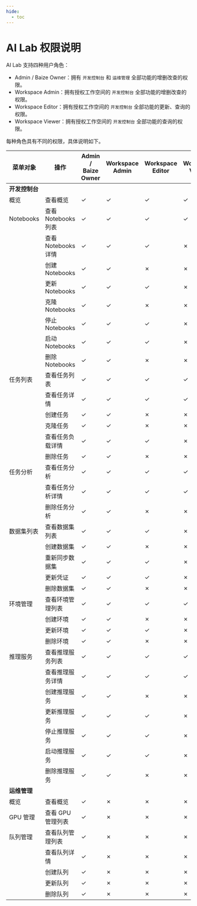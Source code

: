 ```yaml
---
hide:
  - toc
---
```


# AI Lab 权限说明

AI Lab 支持四种用户角色：

- Admin / Baize Owner：拥有 `开发控制台` 和 `运维管理` 全部功能的增删改查的权限。
- Workspace Admin：拥有授权工作空间的 `开发控制台` 全部功能的增删改查的权限。
- Workspace Editor：拥有授权工作空间的 `开发控制台` 全部功能的更新、查询的权限。
- Workspace Viewer：拥有授权工作空间的 `开发控制台` 全部功能的查询的权限。

每种角色具有不同的权限，具体说明如下。

<!--
有权限使用 `&check;`，无权限使用 `&cross;`
-->

| 菜单对象 |操作 |Admin / Baize Owner |Workspace Admin |Workspace Editor |Workspace Viewer |
|-----------|-----------|---------------|---------|-----|----|
| **开发控制台** | | | | | |
| 概览 | 查看概览 | &check; | &check; | &check; | &check; |
| Notebooks | 查看 Notebooks 列表 | &check; | &check; | &check; | &check; |
| | 查看 Notebooks 详情 | &check; | &check; | &check; | &cross; |
| | 创建 Notebooks | &check; | &check; | &cross; | &cross; |
| | 更新 Notebooks | &check; | &check; | &check; | &cross; |
| | 克隆 Notebooks | &check; | &check; | &cross; | &cross; |
| | 停止 Notebooks | &check; | &check; | &check; | &cross; |
| | 启动 Notebooks | &check; | &check; | &check; | &cross; |
| | 删除 Notebooks | &check; | &check; |  &cross; | &cross; |
| 任务列表 | 查看任务列表 | &check; | &check; | &check; | &check; |
| | 查看任务详情 | &check; | &check; | &check; | &check; |
| | 创建任务 | &check; | &check; | &cross; | &cross; |
| | 克隆任务 | &check; | &check; | &cross; | &cross; |
| | 查看任务负载详情 | &check; | &check; | &check; | &cross; |
| | 删除任务 | &check; | &check; | &cross; | &cross; |
| 任务分析 | 查看任务分析 | &check; | &check; | &check; | &check; |
| | 查看任务分析详情 | &check; | &check; | &check; | &check; |
| | 删除任务分析 | &check; | &check; | &cross; | &cross; |
| 数据集列表 | 查看数据集列表 | &check; | &check; | &check; | &cross; |
| | 创建数据集 | &check; | &check; | &cross; | &cross; |
| | 重新同步数据集 | &check; | &check; | &check; | &cross; |
| | 更新凭证 | &check; | &check; | &check; | &cross; |
| | 删除数据集 | &check; | &check; | &cross; | &cross; |
| 环境管理 | 查看环境管理列表 | &check; | &check; | &check; | &check; |
| | 创建环境 | &check; | &check; | &cross; | &cross; |
| | 更新环境 | &check; | &check; | &check; | &cross; |
| | 删除环境 | &check; | &check; | &cross; | &cross; |
| 推理服务 | 查看推理服务列表 | &check; | &check; | &check; | &check; |
| | 查看推理服务详情 | &check; | &check; | &check; | &check; |
| | 创建推理服务 | &check; | &check; | &cross; | &cross; |
| | 更新推理服务 | &check; | &check; | &check; | &cross; |
| | 停止推理服务 | &check; | &check; | &check; | &cross; |
| | 启动推理服务 | &check; | &check; | &check; | &cross; |
| | 删除推理服务 | &check; | &check; | &cross; | &cross; |
| **运维管理** | | | | | |
| 概览 | 查看概览 | &check; | &cross; | &cross; | &cross; |
| GPU 管理 | 查看 GPU 管理列表 | &check; | &cross; | &cross; | &cross; |
| 队列管理 | 查看队列管理列表 | &check; | &cross; | &cross; | &cross; |
| | 查看队列详情 | &check; | &cross; | &cross; | &cross; |
| | 创建队列 | &check; | &cross; | &cross; | &cross; |
| | 更新队列 | &check; | &cross; | &cross; | &cross; |
| | 删除队列 | &check; | &cross; | &cross; | &cross; |
